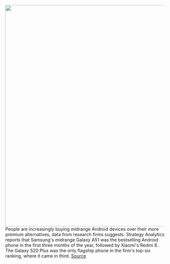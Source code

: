 <img src='https://cdn.vox-cdn.com/thumbor/gtOKjDVEvSAPekV5qOGWM-JhyE4=/0x0:2040x1360/1200x800/filters:focal(857x517:1183x843)/cdn.vox-cdn.com/uploads/chorus_image/image/66795819/vpavic_052004_4007_0022.0.jpg' width='700px' /><br/>
People are increasingly buying midrange Android devices over their more premium alternatives, data from research firms suggests. Strategy Analytics reports that Samsung's midrange Galaxy A51 was the bestselling Android phone in the first three months of the year, followed by Xiaomi's Redmi 8. The Galaxy S20 Plus was the only flagship phone in the firm's top-six ranking, where it came in third.
<a href='https://www.theverge.com/2020/5/14/21258414/best-selling-android-phones-q1-2020-samsung-galaxy-a51-xiaomi-redmi-note-8'> Source <a/>